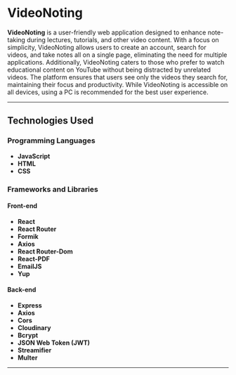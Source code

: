 # VideoNoting

**VideoNoting** is a user-friendly web application designed to enhance note-taking during lectures, tutorials, and other video content. With a focus on simplicity, VideoNoting allows users to create an account, search for videos, and take notes all on a single page, eliminating the need for multiple applications. Additionally, VideoNoting caters to those who prefer to watch educational content on YouTube without being distracted by unrelated videos. The platform ensures that users see only the videos they search for, maintaining their focus and productivity. While VideoNoting is accessible on all devices, using a PC is recommended for the best user experience.

---

## Technologies Used

### Programming Languages
- **JavaScript**
- **HTML**
- **CSS**

### Frameworks and Libraries

#### Front-end
- **React**
- **React Router**
- **Formik**
- **Axios**
- **React Router-Dom**
- **React-PDF**
- **EmailJS**
- **Yup**

#### Back-end
- **Express**
- **Axios**
- **Cors**
- **Cloudinary**
- **Bcrypt**
- **JSON Web Token (JWT)**
- **Streamifier**
- **Multer**

--- 
